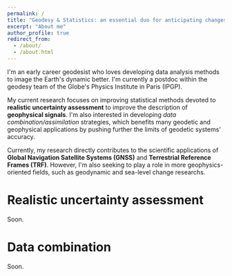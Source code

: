 ```yaml
---
permalink: /
title: "Geodesy & Statistics: an essential duo for anticipating changes on a dynamic Earth."
excerpt: "About me"
author_profile: true
redirect_from: 
  - /about/
  - /about.html
---
```


I'm an early career geodesist who loves developing data analysis methods to image the Earth's dynamic better. I'm currently a postdoc within the geodesy team of the Globe's Physics Institute in Paris (IPGP).

My current research focuses on improving statistical methods devoted to **realistic uncertainty assessment** to improve the description of **geophysical signals**. I'm also interested in developing *data combination/assimilation* strategies, which benefits many geodetic and geophysical applications by pushing further the limits of geodetic systems' accuracy.

Currently, my research directly contributes to the scientific applications of **Global Navigation Satellite Systems (GNSS)** and **Terrestrial Reference Frames (TRF)**. However, I'm also seeking to play a role in more geophysics-oriented fields, such as geodynamic and sea-level change researchs.

Realistic uncertainty assessment
======
Soon.

Data combination
======

Soon.




